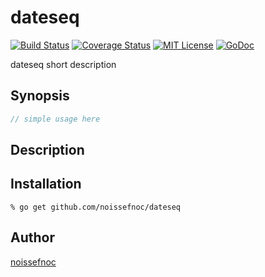 dateseq
=======

[![Build Status](https://travis-ci.org/noissefnoc/dateseq.svg?branch=master)][travis]
[![Coverage Status](https://coveralls.io/repos/noissefnoc/dateseq/badge.svg?branch=master)][coveralls]
[![MIT License](http://img.shields.io/badge/license-MIT-blue.svg?style=flat-square)][license]
[![GoDoc](https://godoc.org/github.com/noissefnoc/dateseq?status.svg)][godoc]

[travis]: https://travis-ci.org/noissefnoc/dateseq
[coveralls]: https://coveralls.io/r/noissefnoc/dateseq?branch=master
[license]: https://github.com/noissefnoc/dateseq/blob/master/LICENSE
[godoc]: https://godoc.org/github.com/noissefnoc/dateseq

dateseq short description

## Synopsis

```go
// simple usage here
```

## Description

## Installation

```console
% go get github.com/noissefnoc/dateseq
```

## Author

[noissefnoc](https://github.com/noissefnoc)
